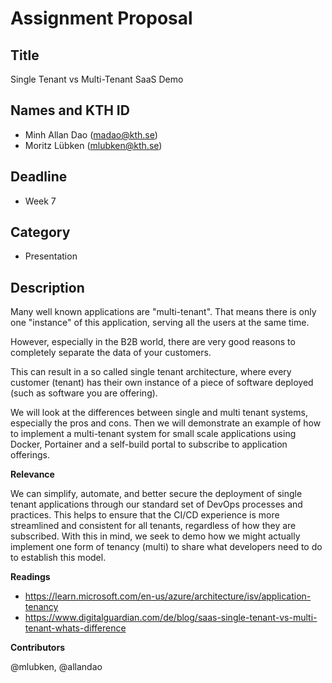 # Assignment Proposal

## Title

Single Tenant vs Multi-Tenant SaaS Demo

## Names and KTH ID

  - Minh Allan Dao (madao@kth.se)
  - Moritz Lübken (mlubken@kth.se)

## Deadline

- Week 7

## Category

- Presentation

## Description

Many well known applications are "multi-tenant". That means there is only one "instance" of this application, serving all the users at the same time.

However, especially in the B2B world, there are very good reasons to completely separate the data of your customers.

This can result in a so called single tenant architecture, where every customer (tenant) has their own instance of a piece of software deployed (such as software you are offering).

We will look at the differences between single and multi tenant systems, especially the pros and cons.
Then we will demonstrate an example of how to implement a multi-tenant system for small scale applications using Docker, Portainer and a self-build portal to subscribe to application offerings.

**Relevance**

We can simplify, automate, and better secure the deployment of single tenant applications through our standard set of DevOps processes and practices. This helps to ensure that the CI/CD experience is more streamlined and consistent for all tenants, regardless of how they are subscribed. With this in mind, we seek to demo how we might actually implement one form of tenancy (multi) to share what developers need to do to establish this model.

**Readings**
- https://learn.microsoft.com/en-us/azure/architecture/isv/application-tenancy
- https://www.digitalguardian.com/de/blog/saas-single-tenant-vs-multi-tenant-whats-difference

**Contributors**

@mlubken, @allandao